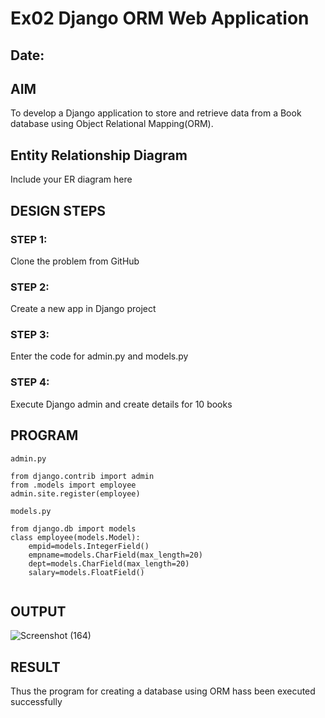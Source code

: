 # Ex02 Django ORM Web Application
## Date: 

## AIM
To develop a Django application to store and retrieve data from a Book database using Object Relational Mapping(ORM).

## Entity Relationship Diagram

Include your ER diagram here

## DESIGN STEPS

### STEP 1:
Clone the problem from GitHub

### STEP 2:
Create a new app in Django project

### STEP 3:
Enter the code for admin.py and models.py

### STEP 4:
Execute Django admin and create details for 10 books

## PROGRAM
```
admin.py

from django.contrib import admin
from .models import employee
admin.site.register(employee)

models.py

from django.db import models
class employee(models.Model):
    empid=models.IntegerField()
    empname=models.CharField(max_length=20)
    dept=models.CharField(max_length=20)
    salary=models.FloatField()


```

## OUTPUT

![Screenshot (164)](https://github.com/SYEDADILBASHA1/ORM/assets/134796157/1380037b-7315-473c-9ee1-80b9e443d2c0)


## RESULT
Thus the program for creating a database using ORM hass been executed successfully
